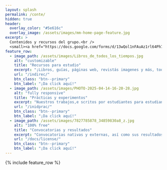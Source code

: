 ```yaml
---
layout: splash
permalink: /conte/
hidden: true
header:
  overlay_color: "#5e616c"
  overlay_image: /assets/images/mm-home-page-feature.jpg
excerpt: >
  Contenidos y recursos del grupo.<br />
  <small><a href="https://docs.google.com/forms/d/13wQol1nFAuAz1rl64Ph75WmIGqtalhrLBy1rZt4yMmQ/edit?pli=1">Liga de registro v4.26.2</a></small>
feature_row:
  - image_path: /assets/images/Libros_de_todos_los_tiempos.jpg
    alt: "customizable"
    title: "Recursos para estudio"
    excerpt: "¡Libros, guías, páginas web, revistás imagenes y más, todo recopilado para la comunidad!"
    url: "/indirec/"
    btn_class: "btn--primary"
    btn_label: "¡Da click aquí!"
  - image_path: /assets/images/PHOTO-2025-04-14-16-20-28.jpg
    alt: "fully responsive"
    title: "Prácticas y experimentos"
    excerpt: "Nuestros trabajos,e scritos por estudiantes para estudiantes: ¡cohetes, cultivos, telescopios, disecciones y más!."
    url: "/inidprac/"
    btn_class: "btn--primary"
    btn_label: "¡Da click aquí!"
  - image_path: /assets/images/7827785878_34859830a8_z.jpg
    alt: "100% free"
    title: "Convocatorias y resultados"
    excerpt: "Convocatorias nativas y externas, así como sus resultados correspondientes actualizados lo máspronto posible"
    url: "/docs/license/"
    btn_class: "btn--primary"
    btn_label: "¡Da click aquí!"  
---
```


{% include feature_row %}